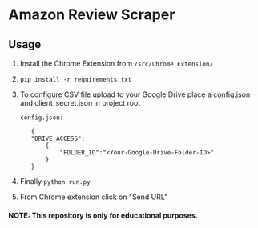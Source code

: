 # Amazon Review Scraper

## Usage
1. Install the Chrome Extension from `/src/Chrome Extension/`

2. `pip install -r requirements.txt`

3. To configure CSV file upload to your Google Drive place a config.json and client_secret.json in project root

   `config.json:`
     ```
        {
        "DRIVE_ACCESS":
            {
                "FOLDER_ID":"<Your-Google-Drive-Folder-ID>"
            }
        }
    ```
4. Finally `python run.py`
5. From Chrome extension click on "Send URL"

#### NOTE: This repository is only for educational purposes.